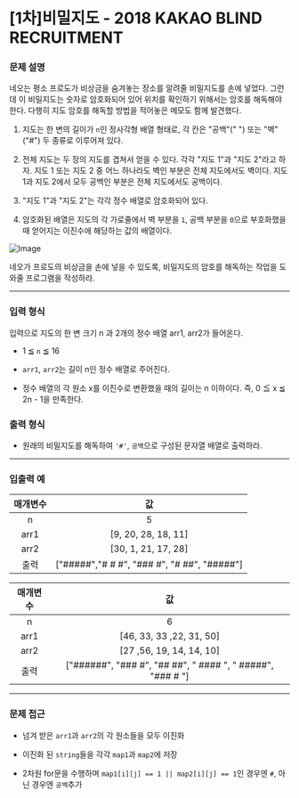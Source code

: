 # [1차]비밀지도 - 2018 KAKAO BLIND RECRUITMENT

### 문제 설명

네오는 평소 프로도가 비상금을 숨겨놓는 장소를 알려줄 비밀지도를 손에 넣었다. 그런데 이 비밀지도는 숫자로 암호화되어 있어 위치를 확인하기 위해서는 암호를 해독해야 한다. 다행히 지도 암호를 해독할 방법을 적어놓은 메모도 함께 발견했다.

  1. 지도는 한 변의 길이가 `n`인 정사각형 배열 형태로, 각 칸은 "공백"(" ") 또는 "벽"("#") 두 종류로 이루어져 있다.

  2. 전체 지도는 두 장의 지도를 겹쳐서 얻을 수 있다. 각각 "지도 1"과 "지도 2"라고 하자. 지도 1 또는 지도 2 중 어느 하나라도 벽인 부분은 전체 지도에서도 벽이다. 지도 1과 지도 2에서 모두 공백인 부분은 전체 지도에서도 공백이다.

  3. "지도 1"과 "지도 2"는 각각 정수 배열로 암호화되어 있다.

  4. 암호화된 배열은 지도의 각 가로줄에서 벽 부분을 `1`, 공백 부분을 `0`으로 부호화했을 때 얻어지는 이진수에 해당하는 값의 배열이다.

![Image](http://t1.kakaocdn.net/welcome2018/secret8.png)

네오가 프로도의 비상금을 손에 넣을 수 있도록, 비밀지도의 암호를 해독하는 작업을 도와줄 프로그램을 작성하라.

---

### 입력 형식

입력으로 지도의 한 변 크기 n 과 2개의 정수 배열 arr1, arr2가 들어온다.

  - 1 ≦ `n` ≦ 16

  - `arr1`, `arr2`는 길이 n인 정수 배열로 주어진다.

  - 정수 배열의 각 원소 x를 이진수로 변환했을 때의 길이는 n 이하이다. 즉, 0 ≦ x ≦ 2n - 1을 만족한다.

### 출력 형식

  - 원래의 비밀지도를 해독하여 `'#'`, `공백`으로 구성된 문자열 배열로 출력하라.

---

### 입출력 예

| 매개변수 |                     값                      |
| :------: | :-----------------------------------------: |
|    n     |                      5                      |
|   arr1   |             [9, 20, 28, 18, 11]             |
|   arr2   |             [30, 1, 21, 17, 28]             |
|   출력   | ["#####","# # #", "### #", "# ##", "#####"] |

| 매개변수 |                             값                             |
| :------: | :--------------------------------------------------------: |
|    n     |                             6                              |
|   arr1   |                  [46, 33, 33 ,22, 31, 50]                  |
|   arr2   |                  [27 ,56, 19, 14, 14, 10]                  |
|   출력   | ["######", "### #", "## ##", " #### ", " #####", "### # "] |

---

### 문제 접근

  - 넘겨 받은 `arr1`과 `arr2`의 각 원소들을 모두 이진화

  - 이진화 된 `string`들을 각각 `map1`과 `map2`에 저장

  - 2차원 for문을 수행하며 `map1[i][j] == 1 || map2[i][j] == 1`인 경우엔 `#`, 아닌 경우엔 `공백`추가